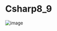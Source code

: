 # Csharp8_9
![image](https://user-images.githubusercontent.com/64368109/132987144-027d1c63-5775-4fbb-ab78-35ba9cdcd261.png)
